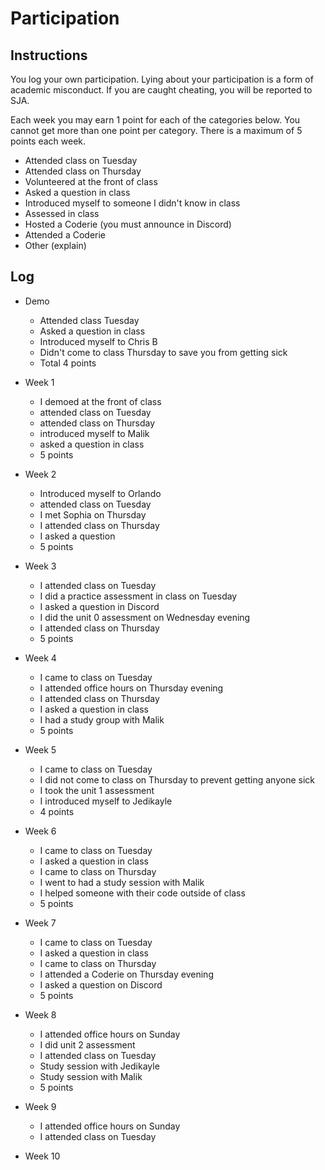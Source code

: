 Participation
=============

## Instructions ##

You log your own participation. Lying about your participation is a form of
academic misconduct. If you are caught cheating, you will be reported to SJA.

Each week you may earn 1 point for each of the categories below. You cannot get
more than one point per category. There is a maximum of 5 points each week.

+ Attended class on Tuesday
+ Attended class on Thursday
+ Volunteered at the front of class
+ Asked a question in class
+ Introduced myself to someone I didn't know in class
+ Assessed in class
+ Hosted a Coderie (you must announce in Discord)
+ Attended a Coderie
+ Other (explain)

## Log ##

- Demo
	+ Attended class Tuesday
	+ Asked a question in class
	+ Introduced myself to Chris B
	+ Didn't come to class Thursday to save you from getting sick
	+ Total 4 points
- Week 1
	+ I demoed at the front of class
	+ attended class on Tuesday
	+ attended class on Thursday
	+ introduced myself to Malik
	+ asked a question in class
	+ 5 points
- Week 2
	+ Introduced myself to Orlando
	+ attended class on Tuesday
	+ I met Sophia on Thursday
	+ I attended class on Thursday
	+ I asked a question
	+ 5 points
- Week 3
	+ I attended class on Tuesday
	+ I did a practice assessment in class on Tuesday
	+ I asked a question in Discord
	+ I did the unit 0 assessment on Wednesday evening
	+ I attended class on Thursday
	+ 5 points
- Week 4
	+ I came to class on Tuesday
	+ I attended office hours on Thursday evening
	+ I attended class on Thursday
	+ I asked a question in class
	+ I had a study group with Malik
	+ 5 points
- Week 5
	+ I came to class on Tuesday
	+ I did not come to class on Thursday to prevent getting anyone sick
	+ I took the unit 1 assessment
	+ I introduced myself to Jedikayle
	+ 4 points
- Week 6
	+ I came to class on Tuesday
	+ I asked a question in class
	+ I came to class on Thursday
	+ I went to had a study session with Malik
	+ I helped someone with their code outside of class
	+ 5 points
- Week 7
	+ I came to class on Tuesday
	+ I asked a question in class
	+ I came to class on Thursday
	+ I attended a Coderie on Thursday evening
	+ I asked a question on Discord
	+ 5 points
- Week 8
	+ I attended office hours on Sunday
	+ I did unit 2 assessment
	+ I attended class on Tuesday
	+ Study session with Jedikayle
	+ Study session with Malik
	+ 5 points
- Week 9
	+ I attended office hours on Sunday
	+ I attended class on Tuesday

- Week 10

